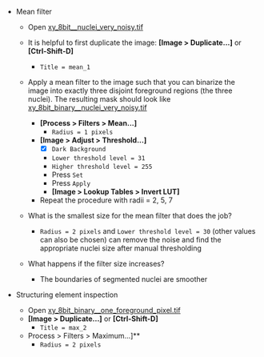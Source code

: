 - Mean filter
  - Open [xy_8bit__nuclei_very_noisy.tif](https://github.com/NEUBIAS/training-resources/raw/master/image_data/xy_8bit__nuclei_very_noisy.tif)
  - It is helpful to first duplicate the image: **[Image > Duplicate...]** or **[Ctrl-Shift-D]**
    - `Title = mean_1`
  - Apply a mean filter to the image such that you can binarize the image into exactly three disjoint foreground regions (the three nuclei). The resulting mask should look like [xy_8bit_binary__nuclei_very_noisy.tif](https://github.com/NEUBIAS/training-resources/raw/master/image_data/xy_8bit_binary__nuclei_very_noisy.tif)
    - **[Process > Filters > Mean...]**
      - `Radius = 1 pixels`
    - **[Image > Adjust > Threshold...]**
      - [X]  `Dark Background`
      - `Lower threshold level = 31`
      - `Higher threshold level = 255`
      - Press `Set`
      - Press `Apply`
      - **[Image > Lookup Tables > Invert LUT]**
    - Repeat the procedure with radii = 2, 5, 7

  - What is the smallest size for the mean filter that does the job?
    - `Radius = 2 pixels` and `Lower threshold level = 30` (other values can also be chosen) can remove the noise and find the appropriate nuclei size after manual thresholding
  - What happens if the filter size increases?
    - The boundaries of segmented nuclei are smoother

- Structuring element inspection
  - Open [xy_8bit_binary__one_foreground_pixel.tif](https://github.com/NEUBIAS/training-resources/raw/master/image_data/xy_8bit_binary__one_foreground_pixel.tif)
  - **[Image > Duplicate...]** or **[Ctrl-Shift-D]**
    - `Title = max_2`
  - Process > Filters > Maximum...]**
    - `Radius = 2 pixels`
